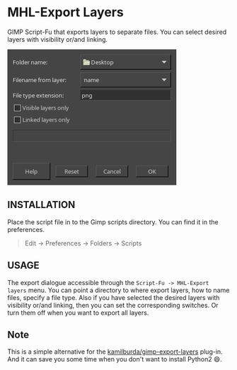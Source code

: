 # MHL-Export Layers
GIMP Script-Fu that exports layers to separate files.
You can select desired layers with visibility or/and linking.

![screenshot-01](screen-01.png)

## INSTALLATION
Place the script file in to the Gimp scripts directory. You can find it in the preferences.
> Edit -> Preferences -> Folders -> Scripts

## USAGE

The export dialogue accessible through the `Script-Fu -> MHL-Export layers` menu.
You can point a directory to where export layers, how to name files,
specify a file type.
Also if you have selected the desired layers with visibility or/and linking,
then you can set the corresponding switches. Or turn them off when you want
to export all layers.

## Note
This is a simple alternative for the [kamilburda/gimp-export-layers](https://github.com/kamilburda/gimp-export-layers) plug-in.
And it can save you some time when you don't want to install Python2 😄.


